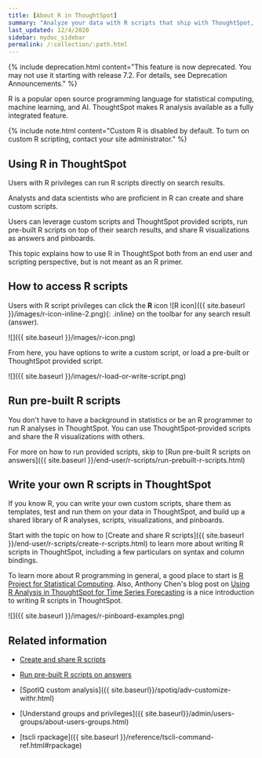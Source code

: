 ```yaml
---
title: [About R in ThoughtSpot]
summary: "Analyze your data with R scripts that ship with ThoughtSpot, and build visualizations and Pinboards based on the analytical insights you obtained. You can also create custom R scripts, and share them with your team."
last_updated: 12/4/2020
sidebar: mydoc_sidebar
permalink: /:collection/:path.html
---
```


{% include deprecation.html content="This feature is now deprecated. You may not use it starting with release 7.2. For details, see Deprecation Announcements." %}

R is a popular open source programming language for statistical computing, machine learning, and AI. ThoughtSpot makes R analysis available as a fully integrated feature.

{% include note.html content="Custom R is disabled by default. To turn on custom R scripting, contact your site administrator." %}

## Using R in ThoughtSpot

Users with R privileges can run R scripts directly on search results.

Analysts and data scientists who are proficient in R can create and share custom scripts.

Users can leverage custom scripts and ThoughtSpot provided scripts, run pre-built R scripts on top of their search results, and share R visualizations as answers and pinboards.

This topic explains how to use R in ThoughtSpot both from an end user and scripting perspective, but is not meant as an R primer.

## How to access R scripts

Users with R script privileges can click the **R** icon
![R icon]({{ site.baseurl }}/images/r-icon-inline-2.png){: .inline}
on the toolbar for any search result (answer).

![]({{ site.baseurl }}/images/r-icon.png)

From here, you have options to write a custom script, or load a pre-built or
ThoughtSpot provided script.

![]({{ site.baseurl }}/images/r-load-or-write-script.png)

## Run pre-built R scripts

You don't have to have a background in statistics or be an R programmer to run R
analyses in ThoughtSpot. You can use ThoughtSpot-provided scripts and share the
R visualizations with others.

For more on how to run provided scripts, skip to
[Run pre-built R scripts on answers]({{ site.baseurl }}/end-user/r-scripts/run-prebuilt-r-scripts.html)

## Write your own R scripts in ThoughtSpot

If you know R, you can write your own custom scripts, share them as templates,
test and run them on your data in ThoughtSpot, and build up a shared library of
R analyses, scripts, visualizations, and pinboards.

Start with the topic on how to [Create and share R scripts]({{ site.baseurl }}/end-user/r-scripts/create-r-scripts.html)
to learn more about writing R scripts in ThoughtSpot, including a few
particulars on syntax and column bindings.

To learn more about R programming in general, a good place to start is [R Project for
Statistical Computing](https://www.r-project.org/). Also, Anthony Chen's blog
post on [Using R Analysis in ThoughtSpot for Time Series
Forecasting](https://www.thoughtspot.com/codex/using-r-analysis-thoughtspot-time-series-forecasting)
is a nice introduction to writing R scripts in ThoughtSpot.

![]({{ site.baseurl }}/images/r-pinboard-examples.png)


## Related information

* [Create and share R scripts](create-r-scripts.html#)

* [Run pre-built R scripts on answers](run-prebuilt-r-scripts.html)

* [SpotIQ custom analysis]({{ site.baseurl}}/spotiq/adv-customize-withr.html)

* [Understand groups and privileges]({{ site.baseurl}}/admin/users-groups/about-users-groups.html)

* [tscli rpackage]({{ site.baseurl }}/reference/tscli-command-ref.html#rpackage)
